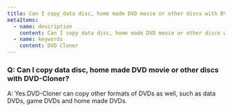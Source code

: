 ```yaml
---
title: Can I copy data disc, home made DVD movie or other discs with DVD-Cloner?
metaItems:
  - name: description
    content: Can I copy data disc, home made DVD movie or other discs with DVD-Cloner?
  - name: keywords
    content: DVD Cloner
---
```


### Q: Can I copy data disc, home made DVD movie or other discs with DVD-Cloner?

A:
Yes.DVD-Cloner can copy other formats of DVDs as well, such as data DVDs, game DVDs and home made DVDs.
